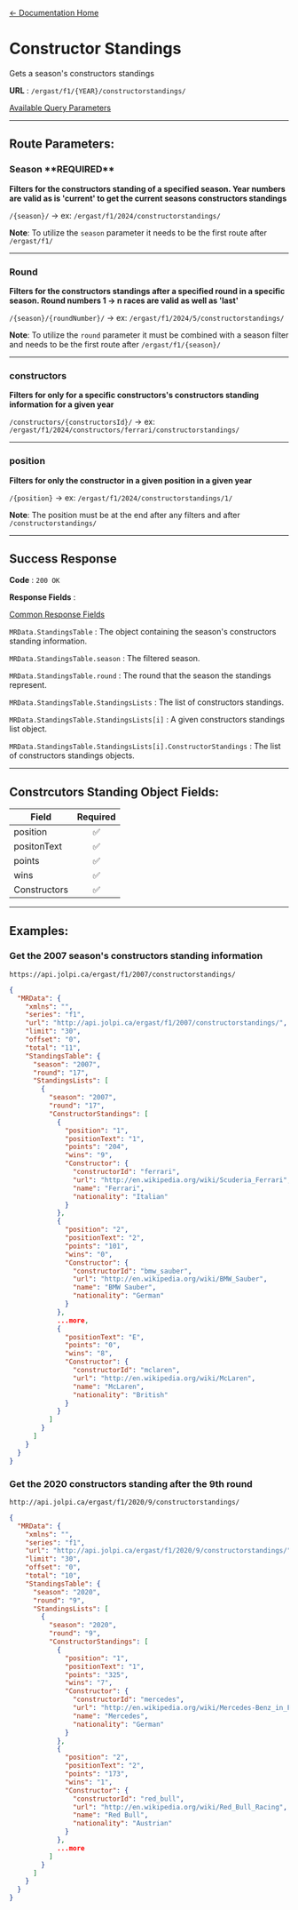 [← Documentation Home](/docs/README.md)
# Constructor Standings

Gets a season's constructors standings 

**URL** : `/ergast/f1/{YEAR}/constructorstandings/`

[Available Query Parameters](./README.md#query-parameters)

---

## Route Parameters:

### Season \*\*REQUIRED\*\*

**Filters for the constructors standing of a specified season. Year numbers are valid as is 'current' to get the current seasons constructors standings**

`/{season}/` -> ex: `/ergast/f1/2024/constructorstandings/`

**Note**: To utilize the `season` parameter it needs to be the first route after `/ergast/f1/`

---

### Round

**Filters for the constructors standings after a specified round in a specific season. Round numbers 1 -> n races are valid as well as 'last'**

`/{season}/{roundNumber}/` -> ex: `/ergast/f1/2024/5/constructorstandings/`

**Note**: To utilize the `round` parameter it must be combined with a season filter and needs to be the first route after `/ergast/f1/{season}/`

---

### constructors

**Filters for only for a specific constructors's constructors standing information for a given year**

`/constructors/{constructorsId}/` -> ex: `/ergast/f1/2024/constructors/ferrari/constructorstandings/`

---

### position

**Filters for only the constructor in a given position in a given year**

`/{position}` -> ex: `/ergast/f1/2024/constructorstandings/1/`

**Note**: The position must be at the end after any filters and after `/constructorstandings/`

---

## Success Response

**Code** : `200 OK`

**Response Fields** :

[Common Response Fields](./README.md#common-response-fields)

`MRData.StandingsTable` : The object containing the season's constructors standing information.

`MRData.StandingsTable.season` : The filtered season.

`MRData.StandingsTable.round` : The round that the season the standings represent.

`MRData.StandingsTable.StandingsLists` : The list of constructors standings.

`MRData.StandingsTable.StandingsLists[i]` : A given constructors standings list object.

`MRData.StandingsTable.StandingsLists[i].ConstructorStandings` : The list of constructors standings objects.

---

## Constrcutors Standing Object Fields:

|Field|Required|
|---|:---:|
|position| ✅ |
|positonText|✅|
|points|✅|
|wins|✅|
|Constructors|✅|

---

## Examples:

### Get the 2007 season's constructors standing information

`https://api.jolpi.ca/ergast/f1/2007/constructorstandings/`

```json
{
  "MRData": {
    "xmlns": "",
    "series": "f1",
    "url": "http://api.jolpi.ca/ergast/f1/2007/constructorstandings/",
    "limit": "30",
    "offset": "0",
    "total": "11",
    "StandingsTable": {
      "season": "2007",
      "round": "17",
      "StandingsLists": [
        {
          "season": "2007",
          "round": "17",
          "ConstructorStandings": [
            {
              "position": "1",
              "positionText": "1",
              "points": "204",
              "wins": "9",
              "Constructor": {
                "constructorId": "ferrari",
                "url": "http://en.wikipedia.org/wiki/Scuderia_Ferrari",
                "name": "Ferrari",
                "nationality": "Italian"
              }
            },
            {
              "position": "2",
              "positionText": "2",
              "points": "101",
              "wins": "0",
              "Constructor": {
                "constructorId": "bmw_sauber",
                "url": "http://en.wikipedia.org/wiki/BMW_Sauber",
                "name": "BMW Sauber",
                "nationality": "German"
              }
            },
            ...more,
            {
              "positionText": "E",
              "points": "0",
              "wins": "8",
              "Constructor": {
                "constructorId": "mclaren",
                "url": "http://en.wikipedia.org/wiki/McLaren",
                "name": "McLaren",
                "nationality": "British"
              }
            }
          ]
        }
      ]
    }
  }
}
```

### Get the 2020 constructors standing after the 9th round

`http://api.jolpi.ca/ergast/f1/2020/9/constructorstandings/`

```json
{
  "MRData": {
    "xmlns": "",
    "series": "f1",
    "url": "http://api.jolpi.ca/ergast/f1/2020/9/constructorstandings/",
    "limit": "30",
    "offset": "0",
    "total": "10",
    "StandingsTable": {
      "season": "2020",
      "round": "9",
      "StandingsLists": [
        {
          "season": "2020",
          "round": "9",
          "ConstructorStandings": [
            {
              "position": "1",
              "positionText": "1",
              "points": "325",
              "wins": "7",
              "Constructor": {
                "constructorId": "mercedes",
                "url": "http://en.wikipedia.org/wiki/Mercedes-Benz_in_Formula_One",
                "name": "Mercedes",
                "nationality": "German"
              }
            },
            {
              "position": "2",
              "positionText": "2",
              "points": "173",
              "wins": "1",
              "Constructor": {
                "constructorId": "red_bull",
                "url": "http://en.wikipedia.org/wiki/Red_Bull_Racing",
                "name": "Red Bull",
                "nationality": "Austrian"
              }
            },
            ...more
          ]
        }
      ]
    }
  }
}
```
